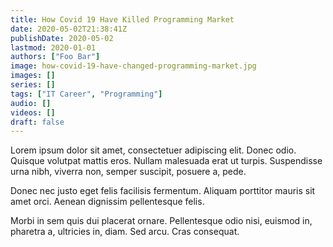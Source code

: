 ```yaml
---
title: How Covid 19 Have Killed Programming Market
date: 2020-05-02T21:38:41Z
publishDate: 2020-05-02
lastmod: 2020-01-01
authors: ["Foo Bar"]
image: how-covid-19-have-changed-programming-market.jpg
images: []
series: []
tags: ["IT Career", "Programming"]
audio: []
videos: []
draft: false
---
```

Lorem ipsum dolor sit amet, consectetuer adipiscing elit. Donec odio. Quisque volutpat mattis eros. Nullam malesuada erat ut turpis. Suspendisse urna nibh, viverra non, semper suscipit, posuere a, pede.

Donec nec justo eget felis facilisis fermentum. Aliquam porttitor mauris sit amet orci. Aenean dignissim pellentesque felis.

Morbi in sem quis dui placerat ornare. Pellentesque odio nisi, euismod in, pharetra a, ultricies in, diam. Sed arcu. Cras consequat.